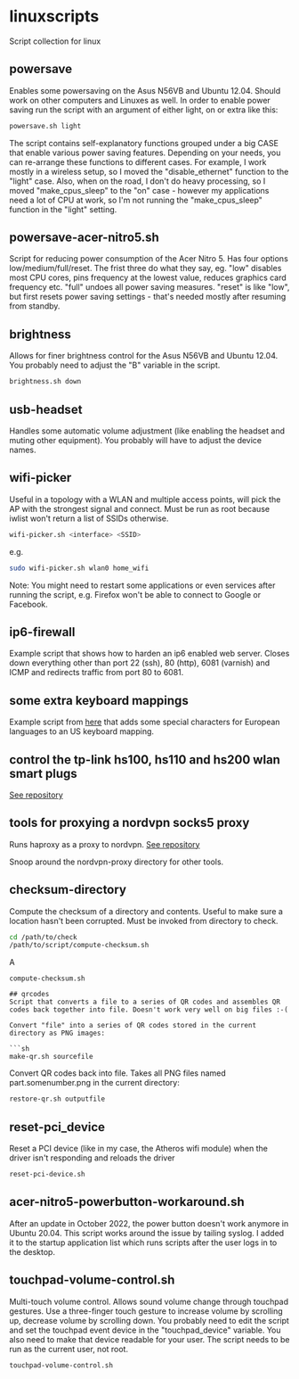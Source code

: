 linuxscripts
============

Script collection for linux


## powersave

Enables some powersaving on the Asus N56VB and Ubuntu 12.04. Should work on other computers and Linuxes as well. In order to enable power saving run the script with an argument of either light, on or extra like this:

```sh
powersave.sh light
```

The script contains self-explanatory functions grouped under a big CASE that enable various power saving features. Depending on your needs, you can re-arrange these functions to different cases. For example, I work mostly in a wireless setup, so I moved the "disable_ethernet" function to the "light" case. Also, when on the road, I don't do heavy processing, so I moved "make_cpus_sleep" to the "on" case - however my applications need a lot of CPU at work, so I'm not running the "make_cpus_sleep" function in the "light" setting. 

## powersave-acer-nitro5.sh

Script for reducing power consumption of the Acer Nitro 5. Has four options low/medium/full/reset. The frist three do what they say, eg. "low" disables most CPU cores, pins frequency at the lowest value, reduces graphics card frequency etc. "full" undoes all power saving measures. "reset" is like "low", but first resets power saving settings - that's needed mostly after resuming from standby.

## brightness

Allows for finer brightness control for the Asus N56VB and Ubuntu 12.04. You probably need to adjust the "B" variable in the script.

```sh
brightness.sh down
```

## usb-headset

Handles some automatic volume adjustment (like enabling the headset and muting other equipment). You probably will have to adjust the device names.

## wifi-picker

Useful in a topology with a WLAN and multiple access points, will pick the AP with the strongest signal and connect. Must be run as root because iwlist
won't return a list of SSIDs otherwise.

```sh
wifi-picker.sh <interface> <SSID>
```

e.g.

```sh
sudo wifi-picker.sh wlan0 home_wifi
```

Note: You might need to restart some applications or even services after running the script, e.g. Firefox won't be able to connect to Google or Facebook.

## ip6-firewall

Example script that shows how to harden an ip6 enabled web server. Closes down everything other than port 22 (ssh), 80 (http), 6081 (varnish) and ICMP and redirects traffic from port 80 to 6081.

## some extra keyboard mappings

Example script from [here](http://larsmichelsen.com/open-source/german-umlauts-on-us-keyboard-in-x-ubuntu-10-04/) that adds some special characters
for European languages to an US keyboard mapping. 

## control the tp-link hs100, hs110 and hs200 wlan smart plugs
[See repository](https://github.com/ggeorgovassilis/linuxscripts/tree/master/tp-link-hs100-smartplug)

## tools for proxying a nordvpn socks5 proxy

Runs haproxy as a proxy to nordvpn. [See repository](https://github.com/ggeorgovassilis/linuxscripts/blob/master/nordvpn-proxy/README.md)

Snoop around the nordvpn-proxy directory for other tools.

## checksum-directory
Compute the checksum of a directory and contents. Useful to make sure a location hasn't been corrupted. Must be invoked from directory to check.
```sh
cd /path/to/check
/path/to/script/compute-checksum.sh
```
A
```
compute-checksum.sh

## qrcodes
Script that converts a file to a series of QR codes and assembles QR codes back together into file. Doesn't work very well on big files :-(

Convert "file" into a series of QR codes stored in the current directory as PNG images:

```sh
make-qr.sh sourcefile
```

Convert QR codes back into file. Takes all PNG files named part.somenumber.png in the current directory:
```sh
restore-qr.sh outputfile
```

## reset-pci_device
Reset a PCI device (like in my case, the Atheros wifi module) when the driver isn't responding and reloads the driver
```sh
reset-pci-device.sh
```

## acer-nitro5-powerbutton-workaround.sh
After an update in October 2022, the power button doesn't work anymore in Ubuntu 20.04. This script works around the issue by tailing syslog.
I added it to the startup application list which runs scripts after the user logs in to the desktop.

## touchpad-volume-control.sh
Multi-touch volume control. Allows sound volume change through touchpad gestures. Use a three-finger touch gesture to increase volume by scrolling up, decrease volume by scrolling down. You probably need to edit the script and set the touchpad event device in the "touchpad_device" variable. You also need to make that device readable for your user. The script needs to be run as the current user, not root. 

```sh
touchpad-volume-control.sh
```

